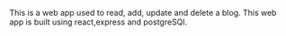 This is a web app used to read, add, update and delete a blog. This web app is built using react,express and postgreSQl.
